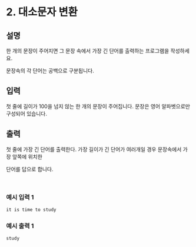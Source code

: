 # 2. 대소문자 변환

## 설명

한 개의 문장이 주어지면 그 문장 속에서 가장 긴 단어를 출력하는 프로그램을 작성하세요.

문장속의 각 단어는 공백으로 구분됩니다.

## 입력

첫 줄에 길이가 100을 넘지 않는 한 개의 문장이 주어집니다. 문장은 영어 알파벳으로만 구성되어 있습니다.

## 출력

첫 줄에 가장 긴 단어를 출력한다. 가장 길이가 긴 단어가 여러개일 경우 문장속에서 가장 앞쪽에 위치한

단어를 답으로 합니다.

<br>

### 예시 입력 1

```java
it is time to study
```

### 예시 출력 1
```java
study
```